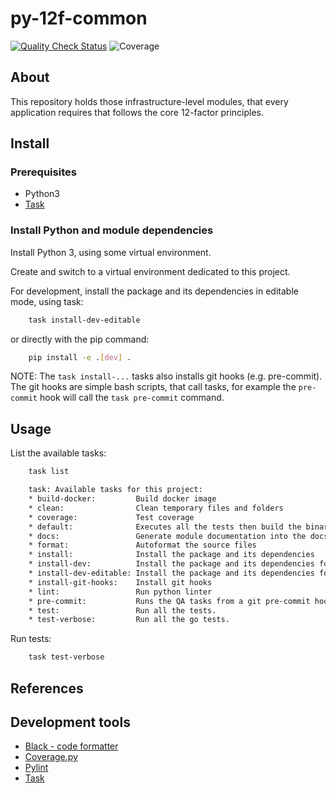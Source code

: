 # py-12f-common

[![Quality Check Status](https://github.com/tombenke/py-12f-common/workflows/Quality%20Check/badge.svg)](https://github.com/tombenke/py-12f-common)
![Coverage](./coverage.svg)

## About

This repository holds those infrastructure-level modules, that every application requires that follows the core 12-factor principles.

## Install

### Prerequisites
- Python3
- [Task](https://taskfile.dev/#/)

### Install Python and module dependencies

Install Python 3, using some virtual environment.

Create and switch to a virtual environment dedicated to this project.

For development, install the package and its dependencies in editable mode, using task:

```bash
    task install-dev-editable
```

or directly with the pip command:

```bash
    pip install -e .[dev] .
```

NOTE:
The `task install-...` tasks also installs git hooks (e.g. pre-commit).
The git hooks are simple bash scripts, that call tasks, for example the `pre-commit` hook will call the `task pre-commit` command.

## Usage

List the available tasks:

```bash
    task list

    task: Available tasks for this project:
    * build-docker:         Build docker image
    * clean:                Clean temporary files and folders
    * coverage:             Test coverage
    * default:              Executes all the tests then build the binary.
    * docs:                 Generate module documentation into the docs/ folder
    * format:               Autoformat the source files
    * install:              Install the package and its dependencies
    * install-dev:          Install the package and its dependencies for development
    * install-dev-editable: Install the package and its dependencies for development with editablility
    * install-git-hooks:    Install git hooks
    * lint:                 Run python linter
    * pre-commit:           Runs the QA tasks from a git pre-commit hook
    * test:                 Run all the tests.
    * test-verbose:         Run all the go tests.
```

Run tests:

```bash
    task test-verbose
```

## References

## Development tools
- [Black - code formatter](https://pypi.org/project/black/)
- [Coverage.py](https://github.com/nedbat/coveragepy)
- [Pylint](https://github.com/PyCQA/pylint)
- [Task](https://taskfile.dev/#/)
